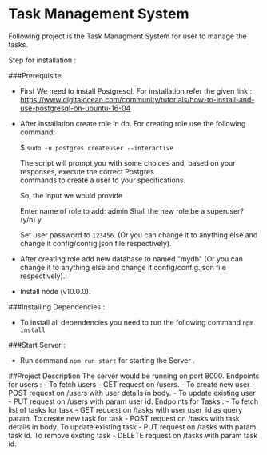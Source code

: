 # Task Management System
Following project is the Task Managment System for user to manage the tasks.


Step for installation :

###Prerequisite
  - First We need to install Postgresql. For installation refer the given link :
     https://www.digitalocean.com/community/tutorials/how-to-install-and-use-postgresql-on-ubuntu-16-04
     
  - After installation create role in db. 
    For creating role use the following command:
      
      $ `sudo -u postgres createuser --interactive` 
      
      The script will prompt you with some choices and, based on your responses, execute the correct Postgres         
      commands to create a user to your specifications.
      
      So, the input we would provide 
      
      Enter name of role to add: admin
      Shall the new role be a superuser? (y/n) y
      
      Set user password to `123456`. 
      (Or you can change it to anything else and change it config/config.json file respectively).
  
  - After creating role add new database to named "mydb"
    (Or you can change it to anything else and change it config/config.json file respectively)..

- Install node (v10.0.0).

###Installing Dependencies :
- To install all dependencies you need to run the following command `npm install`

###Start Server :
  - Run command  `npm run start` for starting the Server .

##Project Description
The server would be running on port 8000.
Endpoints for users :
	- To fetch users  - GET  request on /users.
	- To create new user  - POST request on /users   with user details in body.
	- To update existing user  - PUT request on /users with  param  user id.
Endpoints for Tasks :
	- To fetch list of tasks for task - GET request on /tasks with user user_id as query param.
	To create new task for task - POST request on /tasks with task details in body.
	To update existing task  - PUT request on /tasks with  param task id.
	To remove exsting task - DELETE request on /tasks with param task id.

